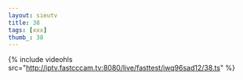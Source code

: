 ```yaml
--- 
layout: sieutv
title: 38
tags: [xxx]
thumb_: 38
---
```

{% include videohls src="http://iptv.fastcccam.tv:8080/live/fasttest/iwq96sad12/38.ts" %} 
